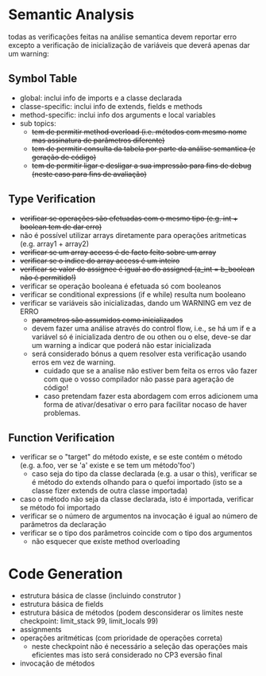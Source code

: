 # Semantic Analysis 
todas as verificações feitas na análise semantica devem reportar erro excepto a verificação de inicialização de variáveis que deverá apenas dar um warning:
## Symbol Table
* global: inclui info de imports e a classe declarada
* classe-specific: inclui info de extends, fields e methods
* method-specific: inclui info dos arguments e local variables
* sub topics:
    * ~~tem de permitir method overload (i.e. métodos com mesmo nome mas assinatura de parâmetros diferente)~~ 
    * ~~tem de permitir consulta da tabela por parte da análise semantica (e geração de código)~~
    * ~~tem de permitir ligar e desligar a sua impressão para fins de debug (neste caso para fins de avaliação)~~
## Type Verification
* ~~verificar se operações são efetuadas com o mesmo tipo (e.g. int + boolean tem de dar erro)~~
* não é possível utilizar arrays diretamente para operações aritmeticas (e.g. array1 + array2)
* ~~verificar se um array access é de facto feito sobre um array~~
* ~~verificar se o indice do array access é um inteiro~~
* ~~verificar se valor do assignee é igual ao do assigned (a_int = b_boolean não é permitido!)~~
* verificar se operação booleana é efetuada só com booleanos
* verificar se conditional expressions (if e while) resulta num booleano
* verificar se variáveis são inicializadas, dando um WARNING em vez de ERRO
   * ~~parametros são assumidos como inicializados~~
   * devem fazer uma análise através do control flow, i.e., se há um if e a variável só é inicializada dentro de ou othen ou o else, deve-se dar um warning a indicar que poderá não estar inicializada
   * será considerado bónus a quem resolver esta verificação usando erros em vez de warning.
        * cuidado que se a analise não estiver bem feita os erros vão fazer com que o vosso compilador não passe para ageração de código!
		* caso pretendam fazer esta abordagem com erros adicionem uma forma de ativar/desativar o erro para facilitar nocaso de haver problemas.
		
## Function Verification
* verificar se o "target" do método existe, e se este contém o método (e.g. a.foo, ver se 'a' existe e se tem um método'foo')
    - caso seja do tipo da classe declarada (e.g. a usar o this), verificar se é método do extends olhando para o quefoi importado (isto se a classe fizer extends de outra classe importada)
* caso o método não seja da classe declarada, isto é importada, verificar se método foi importado
* verificar se o número de argumentos na invocação é igual ao número de parâmetros da declaração
* verificar se o tipo dos parâmetros coincide com o tipo dos argumentos
    - não esquecer que existe method overloading

# Code Generation 
* estrutura básica de classe (incluindo construtor <init>)
* estrutura básica de fields
* estrutura básica de métodos (podem desconsiderar os limites neste checkpoint: limit_stack 99, limit_locals 99)
* assignments
* operações aritméticas (com prioridade de operações correta)
	- neste checkpoint não é necessário a seleção das operações mais eficientes mas isto será considerado no CP3 eversão final
* invocação de métodos
